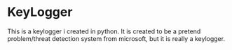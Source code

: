 # KeyLogger
This is a keylogger i created in python.  It is created to be a pretend problem/threat detection system from microsoft, but it is really a keylogger.
